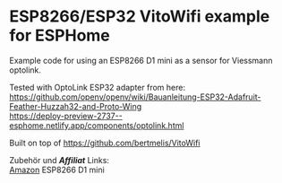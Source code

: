 ESP8266/ESP32 VitoWifi example for ESPHome
==========================================

Example code for using an ESP8266 D1 mini as a sensor for Viessmann optolink.

Tested with OptoLink ESP32 adapter from here:<br/>
https://github.com/openv/openv/wiki/Bauanleitung-ESP32-Adafruit-Feather-Huzzah32-and-Proto-Wing <br/>
https://deploy-preview-2737--esphome.netlify.app/components/optolink.html <br/>

Built on top of https://github.com/bertmelis/VitoWifi <br/>

Zubehör und ***Affiliat*** Links: <br/> 
[Amazon](https://amzn.to/4fIMGKN) ESP8266 D1 mini  <br/> 
